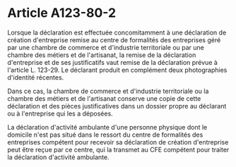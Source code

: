 # Article A123-80-2

Lorsque la déclaration est effectuée concomitamment à une déclaration de création d'entreprise remise au centre de formalités des entreprises géré par une      chambre de commerce et d'industrie territoriale ou par une chambre des métiers et de l'artisanat, la remise de la déclaration d'entreprise et de ses justificatifs vaut remise de la déclaration prévue à l'article L. 123-29. Le déclarant produit en complément deux photographies d'identité récentes.

Dans ce cas, la      chambre de commerce et d'industrie territoriale ou la chambre des métiers et de l'artisanat conserve une copie de cette déclaration et des pièces justificatives dans un dossier propre au déclarant ou à l'entreprise qui les a déposées.

La déclaration d'activité ambulante d'une personne physique dont le domicile n'est pas situé dans le ressort du centre de formalités des entreprises compétent pour recevoir sa déclaration de création d'entreprise peut être reçue par ce centre, qui la transmet au CFE compétent pour traiter la déclaration d'activité ambulante.
